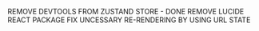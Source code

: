 REMOVE DEVTOOLS FROM ZUSTAND STORE - DONE
REMOVE LUCIDE REACT PACKAGE
FIX UNCESSARY RE-RENDERING BY USING URL STATE
